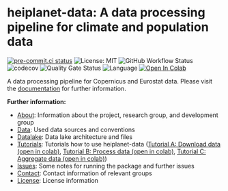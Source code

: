 <!--intro-start-->
# heiplanet-data: A data processing pipeline for climate and population data

[![pre-commit.ci status](https://results.pre-commit.ci/badge/github/ssciwr/heiplanet-data/main.svg)](https://results.pre-commit.ci/latest/github/ssciwr/heiplanet-data/main)
![License: MIT](https://img.shields.io/github/license/ssciwr/heiplanet-data)
![GitHub Workflow Status](https://img.shields.io/github/actions/workflow/status/ssciwr/heiplanet-data/ci.yml?branch=main)
![codecov](https://img.shields.io/codecov/c/github/ssciwr/heiplanet-data)
![Quality Gate Status](https://sonarcloud.io/api/project_badges/measure?project=ssciwr_heiplanet-data&metric=alert_status)
![Language](https://img.shields.io/github/languages/top/ssciwr/heiplanet-data)
[![Open In Colab](https://colab.research.google.com/assets/colab-badge.svg)](https://colab.research.google.com/github/ssciwr/heiplanet-data/blob/main/heiplanet-data/docs/source/notebooks/tutorial_A_download_data.ipynb)

A data processing pipeline for Copernicus and Eurostat data. Please visit the [documentation](https://ssciwr.github.io/onehealth-data-backend/) for further information.

**Further information:**

* [About](docs/about.md): Information about the project, research group, and development group
* [Data](docs/data.md): Used data sources and conventions
* [Datalake](docs/datalake.md): Data lake architecture and files
* [Tutorials](docs/source/notebooks/tutorial_A_download_data.ipynb): Tutorials how to use heiplanet-data ([Tutorial A: Download data (open in colab)][tutorial A], [Tutorial B: Process data (open in colab)][tutorial B], [Tutorial C: Aggregate data (open in colab)][tutorial C])
* [Issues](docs/issues.md): Some notes for running the package and further issues
* [Contact](docs/contact.md): Contact information of relevant groups
* [License](docs/license.md): License information

[tutorial A]: https://colab.research.google.com/github/ssciwr/heiplanet-data/blob/main/heiplanet-data/docs/source/notebooks/tutorial_A_download_data.ipynb 
[tutorial B]: https://colab.research.google.com/github/ssciwr/heiplanet-data/blob/main/heiplanet-data/docs/source/notebooks/tutorial_B_preprocess_data.ipynb
[tutorial C]: https://colab.research.google.com/github/ssciwr/heiplanet-data/blob/main/heiplanet-data/docs/source/notebooks/tutorial_C_postprocess_data.ipynb


<!--intro-end-->
